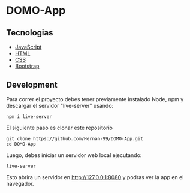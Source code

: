 # DOMO-App

## Tecnologias

- [JavaScript](https://developer.mozilla.org/es/docs/Web/JavaScript)
- [HTML](https://developer.mozilla.org/es/docs/Web/HTML)
- [CSS](https://developer.mozilla.org/es/docs/Web/CSS)
- [Bootstrap](https://getbootstrap.com/)

## Development

Para correr el proyecto debes tener previamente instalado Node, npm y descargar el servidor "live-server" usando:

```
npm i live-server
```

El siguiente paso es clonar este repositorio

```
git clone https://github.com/Hernan-99/DOMO-App.git
cd DOMO-App
```

Luego, debes iniciar un servidor web local ejecutando:

```
live-server
```

Esto abrira un servidor en http://127.0.0.1:8080 y podras ver la app en el navegador.

